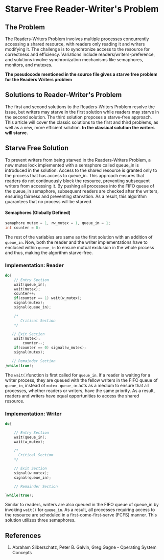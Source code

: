 # Starve Free Reader-Writer's Problem

## The Problem
The Readers-Writers Problem involves multiple processes concurrently accessing a shared resource, with readers only reading it and writers modifying it. The challenge is to synchronize access to the resource for correctness and efficiency. Variations include readers/writers-preference, and solutions involve synchronization mechanisms like semaphores, monitors, and mutexes.

**The pseudocode mentioned in the source file gives a starve free problem for the Readers Writers problem**



## Solutions to Reader-Writer's Problem
The first and second solutions to the Readers-Writers Problem resolve the issue, but writers may starve in the first solution while readers may starve in the second solution. The third solution proposes a starve-free approach. This article will cover the classic solutions to the first and third problems, as well as a new, more efficient solution.
**In the classical solution the writers will starve.**

##  Starve Free Solution
To prevent writers from being starved in the Readers-Writers Problem, a new mutex lock implemented with a semaphore called queue_in is introduced in the solution. Access to the shared resource is granted only to the process that has access to queue_in. This approach ensures that readers do not continuously block the resource, preventing subsequent writers from accessing it. By pushing all processes into the FIFO queue of the queue_in semaphore, subsequent readers are checked after the writers, ensuring fairness and preventing starvation. As a result, this algorithm guarantees that no process will be starved.

#### Semaphores (Globally Defined)
```cpp
semaphore mutex = 1, rw_mutex = 1, queue_in = 1;
int counter = 0;
```
The rest of the variables are same as the first solution with an addition of `queue_in`. Now, both the reader and the writer implementations have to enclosed within `queue_in` to ensure mutual exclusion in the whole process and thus, making the algorithm starve-free.

### Implementation: Reader
```cpp
do{
    // Entry Section
    wait(queue_in);
    wait(mutex);
    counter++;
    if(counter == 1) wait(w_mutex); 
    signal(mutex);
    signal(queue_in);

    /*
       Critical Section 
    */

   // Exit Section
    wait(mutex);
        counter--;
    if(counter == 0) signal(w_mutex); 
    signal(mutex);

   // Remainder Section
}while(true);
```
The `wait()`function is first called for `queue_in`. If a reader is waiting for a writer process, they are queued with the fellow writers in the FIFO queue of `queue_in`, instead of `mutex`. `queue_in` acts as a medium to ensure that all processes, whether readers or writers, have the same priority. As a result, readers and writers have equal opportunities to access the shared resource.

### Implementation: Writer
```cpp
do{

    // Entry Section
    wait(queue_in);
    wait(w_mutex);

    /*      
      Critical Section  
    */

    // Exit Section
    signal(w_mutex);
    signal(queue_in);

    // Remainder Section

}while(true);
```
Similar to readers, writers are also queued in the FIFO queue of queue_in by invoking `wait()` for `queue_in`. As a result, all processes requiring access to the resource are scheduled in a first-come-first-serve (FCFS) manner. This solution utilizes three semaphores. 


## References

1. Abraham Silberschatz, Peter B. Galvin, Greg Gagne - Operating System Concepts
